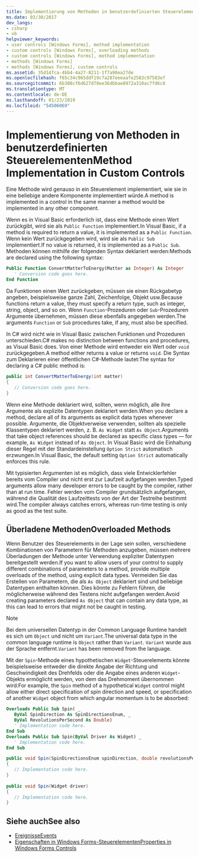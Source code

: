 ```yaml
---
title: Implementierung von Methoden in benutzerdefinierten Steuerelementen
ms.date: 03/30/2017
dev_langs:
- csharp
- vb
helpviewer_keywords:
- user controls [Windows Forms], method implementation
- custom controls [Windows Forms], overloading methods
- custom controls [Windows Forms], method implementation
- methods [Windows Forms]
- methods [Windows Forms], custom controls
ms.assetid: 35d14fca-4bb4-4a27-8211-1f7a98ea27de
ms.openlocfilehash: f65c34c965ddf19c7a287eeeaafe2583c97583ef
ms.sourcegitcommit: 6b308cf6d627d78ee36dbbae8972a310ac7fd6c8
ms.translationtype: MT
ms.contentlocale: de-DE
ms.lasthandoff: 01/23/2019
ms.locfileid: "54506069"
---
```

# <a name="method-implementation-in-custom-controls"></a><span data-ttu-id="1fb09-102">Implementierung von Methoden in benutzerdefinierten Steuerelementen</span><span class="sxs-lookup"><span data-stu-id="1fb09-102">Method Implementation in Custom Controls</span></span>
<span data-ttu-id="1fb09-103">Eine Methode wird genauso in ein Steuerelement implementiert, wie sie in eine beliebige andere Komponente implementiert würde.</span><span class="sxs-lookup"><span data-stu-id="1fb09-103">A method is implemented in a control in the same manner a method would be implemented in any other component.</span></span>  
  
 <span data-ttu-id="1fb09-104">Wenn es in Visual Basic erforderlich ist, dass eine Methode einen Wert zurückgibt, wird sie als `Public Function` implementiert.</span><span class="sxs-lookup"><span data-stu-id="1fb09-104">In Visual Basic, if a method is required to return a value, it is implemented as a `Public Function`.</span></span> <span data-ttu-id="1fb09-105">Wenn kein Wert zurückgegeben wird, wird sie als `Public Sub` implementiert.</span><span class="sxs-lookup"><span data-stu-id="1fb09-105">If no value is returned, it is implemented as a `Public Sub`.</span></span> <span data-ttu-id="1fb09-106">Methoden können mithilfe der folgenden Syntax deklariert werden:</span><span class="sxs-lookup"><span data-stu-id="1fb09-106">Methods are declared using the following syntax:</span></span>  
  
```vb  
Public Function ConvertMatterToEnergy(Matter as Integer) As Integer  
   ' Conversion code goes here.  
End Function  
```  
  
 <span data-ttu-id="1fb09-107">Da Funktionen einen Wert zurückgeben, müssen sie einen Rückgabetyp angeben, beispielsweise ganze Zahl, Zeichenfolge, Objekt usw.</span><span class="sxs-lookup"><span data-stu-id="1fb09-107">Because functions return a value, they must specify a return type, such as integer, string, object, and so on.</span></span> <span data-ttu-id="1fb09-108">Wenn `Function`-Prozeduren oder `Sub`-Prozeduren Argumente übernehmen, müssen diese ebenfalls angegeben werden.</span><span class="sxs-lookup"><span data-stu-id="1fb09-108">The arguments `Function` or `Sub` procedures take, if any, must also be specified.</span></span>  
  
 <span data-ttu-id="1fb09-109">In C# wird nicht wie in Visual Basic zwischen Funktionen und Prozeduren unterschieden.</span><span class="sxs-lookup"><span data-stu-id="1fb09-109">C# makes no distinction between functions and procedures, as Visual Basic does.</span></span> <span data-ttu-id="1fb09-110">Von einer Methode wird entweder ein Wert oder `void` zurückgegeben.</span><span class="sxs-lookup"><span data-stu-id="1fb09-110">A method either returns a value or returns `void`.</span></span> <span data-ttu-id="1fb09-111">Die Syntax zum Deklarieren einer öffentlichen C#-Methode lautet:</span><span class="sxs-lookup"><span data-stu-id="1fb09-111">The syntax for declaring a C# public method is:</span></span>  
  
```csharp  
public int ConvertMatterToEnergy(int matter)  
{  
   // Conversion code goes here.  
}  
```  
  
 <span data-ttu-id="1fb09-112">Wenn eine Methode deklariert wird, sollten, wenn möglich, alle ihre Argumente als explizite Datentypen deklariert werden.</span><span class="sxs-lookup"><span data-stu-id="1fb09-112">When you declare a method, declare all of its arguments as explicit data types whenever possible.</span></span> <span data-ttu-id="1fb09-113">Argumente, die Objektverweise verwenden, sollten als spezielle Klassentypen deklariert werden, z. B. `As Widget` statt `As Object`.</span><span class="sxs-lookup"><span data-stu-id="1fb09-113">Arguments that take object references should be declared as specific class types — for example, `As Widget` instead of `As Object`.</span></span> <span data-ttu-id="1fb09-114">In Visual Basic wird die Einhaltung dieser Regel mit der Standardeinstellung `Option Strict` automatisch erzwungen.</span><span class="sxs-lookup"><span data-stu-id="1fb09-114">In Visual Basic, the default setting `Option Strict` automatically enforces this rule.</span></span>  
  
 <span data-ttu-id="1fb09-115">Mit typisierten Argumenten ist es möglich, dass viele Entwicklerfehler bereits vom Compiler und nicht erst zur Laufzeit aufgefangen werden.</span><span class="sxs-lookup"><span data-stu-id="1fb09-115">Typed arguments allow many developer errors to be caught by the compiler, rather than at run time.</span></span> <span data-ttu-id="1fb09-116">Fehler werden vom Compiler grundsätzlich aufgefangen, während die Qualität des Laufzeittests von der Art der Testreihe bestimmt wird.</span><span class="sxs-lookup"><span data-stu-id="1fb09-116">The compiler always catches errors, whereas run-time testing is only as good as the test suite.</span></span>  
  
## <a name="overloaded-methods"></a><span data-ttu-id="1fb09-117">Überladene Methoden</span><span class="sxs-lookup"><span data-stu-id="1fb09-117">Overloaded Methods</span></span>  
 <span data-ttu-id="1fb09-118">Wenn Benutzer des Steuerelements in der Lage sein sollen, verschiedene Kombinationen von Parametern für Methoden anzugeben, müssen mehrere Überladungen der Methode unter Verwendung expliziter Datentypen bereitgestellt werden.</span><span class="sxs-lookup"><span data-stu-id="1fb09-118">If you want to allow users of your control to supply different combinations of parameters to a method, provide multiple overloads of the method, using explicit data types.</span></span> <span data-ttu-id="1fb09-119">Vermeiden Sie das Erstellen von Parametern, die als `As Object` deklariert sind und beliebige Datentypen enthalten können. Dies könnte zu Fehlern führen, die möglicherweise während des Testens nicht aufgefangen werden.</span><span class="sxs-lookup"><span data-stu-id="1fb09-119">Avoid creating parameters declared `As Object` that can contain any data type, as this can lead to errors that might not be caught in testing.</span></span>  
  
> [!NOTE]
>  <span data-ttu-id="1fb09-120">Bei dem universellen Datentyp in der Common Language Runtime handelt es sich um `Object` und nicht um `Variant`.</span><span class="sxs-lookup"><span data-stu-id="1fb09-120">The universal data type in the common language runtime is `Object` rather than `Variant`.</span></span> <span data-ttu-id="1fb09-121">`Variant` wurde aus der Sprache entfernt.</span><span class="sxs-lookup"><span data-stu-id="1fb09-121">`Variant` has been removed from the language.</span></span>  
  
 <span data-ttu-id="1fb09-122">Mit der `Spin`-Methode eines hypothetischen `Widget`-Steuerelements könnte beispielsweise entweder die direkte Angabe der Richtung und Geschwindigkeit des Drehfelds oder die Angabe eines anderen `Widget`-Objekts ermöglicht werden, von dem das Drehmoment übernommen wird:</span><span class="sxs-lookup"><span data-stu-id="1fb09-122">For example, the `Spin` method of a hypothetical `Widget` control might allow either direct specification of spin direction and speed, or specification of another `Widget` object from which angular momentum is to be absorbed:</span></span>  
  
```vb  
Overloads Public Sub Spin( _  
   ByVal SpinDirection As SpinDirectionsEnum, _  
   ByVal RevolutionsPerSecond As Double)  
   ' Implementation code here.  
End Sub  
Overloads Public Sub Spin(ByVal Driver As Widget) _  
   ' Implementation code here.  
End Sub  
```  
  
```csharp  
public void Spin(SpinDirectionsEnum spinDirection, double revolutionsPerSecond)  
{  
   // Implementation code here.  
}  
  
public void Spin(Widget driver)  
{  
   // Implementation code here.  
}  
```  
  
## <a name="see-also"></a><span data-ttu-id="1fb09-123">Siehe auch</span><span class="sxs-lookup"><span data-stu-id="1fb09-123">See also</span></span>
- [<span data-ttu-id="1fb09-124">Ereignisse</span><span class="sxs-lookup"><span data-stu-id="1fb09-124">Events</span></span>](../../../../docs/standard/events/index.md)
- [<span data-ttu-id="1fb09-125">Eigenschaften in Windows Forms-Steuerelementen</span><span class="sxs-lookup"><span data-stu-id="1fb09-125">Properties in Windows Forms Controls</span></span>](../../../../docs/framework/winforms/controls/properties-in-windows-forms-controls.md)
